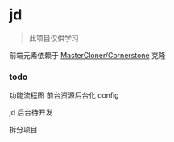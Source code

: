 # jd

>此项目仅供学习

前端元素依赖于 [MasterCloner/Cornerstone](https://github.com/MasterCloner/Cornerstone) 克隆

### todo
功能流程图
前台资源后台化
  config

jd 后台待开发

拆分项目
